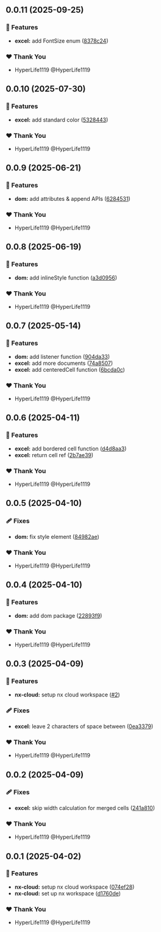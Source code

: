 ## 0.0.11 (2025-09-25)

### 🚀 Features

- **excel:** add FontSize enum ([8378c24](https://github.com/composize/composize/commit/8378c24))

### ❤️ Thank You

- HyperLife1119 @HyperLife1119

## 0.0.10 (2025-07-30)

### 🚀 Features

- **excel:** add standard color ([5328443](https://github.com/composize/composize/commit/5328443))

### ❤️ Thank You

- HyperLife1119 @HyperLife1119

## 0.0.9 (2025-06-21)

### 🚀 Features

- **dom:** add attributes & append APIs ([6284531](https://github.com/composize/composize/commit/6284531))

### ❤️ Thank You

- HyperLife1119 @HyperLife1119

## 0.0.8 (2025-06-19)

### 🚀 Features

- **dom:** add inlineStyle function ([a3d0956](https://github.com/composize/composize/commit/a3d0956))

### ❤️ Thank You

- HyperLife1119 @HyperLife1119

## 0.0.7 (2025-05-14)

### 🚀 Features

- **dom:** add listener function ([904da33](https://github.com/composize/composize/commit/904da33))
- **excel:** add more documents ([74a8507](https://github.com/composize/composize/commit/74a8507))
- **excel:** add centeredCell function ([6bcda0c](https://github.com/composize/composize/commit/6bcda0c))

### ❤️ Thank You

- HyperLife1119 @HyperLife1119

## 0.0.6 (2025-04-11)

### 🚀 Features

- **excel:** add bordered cell function ([d4d8aa3](https://github.com/composize/composize/commit/d4d8aa3))
- **excel:** return cell ref ([2b7ae39](https://github.com/composize/composize/commit/2b7ae39))

### ❤️ Thank You

- HyperLife1119 @HyperLife1119

## 0.0.5 (2025-04-10)

### 🩹 Fixes

- **dom:** fix style element ([84982ae](https://github.com/composize/composize/commit/84982ae))

### ❤️ Thank You

- HyperLife1119 @HyperLife1119

## 0.0.4 (2025-04-10)

### 🚀 Features

- **dom:** add dom package ([22893f9](https://github.com/composize/composize/commit/22893f9))

### ❤️ Thank You

- HyperLife1119 @HyperLife1119

## 0.0.3 (2025-04-09)

### 🚀 Features

- **nx-cloud:** setup nx cloud workspace ([#2](https://github.com/composize/composize/pull/2))

### 🩹 Fixes

- **excel:** leave 2 characters of space between ([0ea3379](https://github.com/composize/composize/commit/0ea3379))

### ❤️ Thank You

- HyperLife1119 @HyperLife1119

## 0.0.2 (2025-04-09)

### 🩹 Fixes

- **excel:** skip width calculation for merged cells ([241a810](https://github.com/composize/composize/commit/241a810))

### ❤️ Thank You

- HyperLife1119 @HyperLife1119

## 0.0.1 (2025-04-02)

### 🚀 Features

- **nx-cloud:** setup nx cloud workspace ([074ef28](https://github.com/composize/composize/commit/074ef28))
- **nx-cloud:** set up nx workspace ([d1760de](https://github.com/composize/composize/commit/d1760de))

### ❤️ Thank You

- HyperLife1119 @HyperLife1119